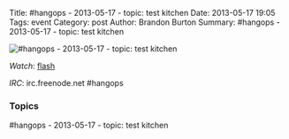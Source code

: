 Title: #hangops - 2013-05-17 - topic: test kitchen
Date: 2013-05-17 19:05
Tags: event
Category: post
Author: Brandon Burton
Summary: #hangops - 2013-05-17 - topic: test kitchen

![#hangops - 2013-05-17 - topic: test kitchen](http://i.ytimg.com/vi/LfxmwE-9s4M/3.jpg)

_Watch_: [flash](https://www.youtube.com/v/LfxmwE-9s4M?version=3&f=user_uploads&app=youtube_gdata)

_IRC_: irc.freenode.net #hangops

### Topics
#hangops - 2013-05-17 - topic: test kitchen
